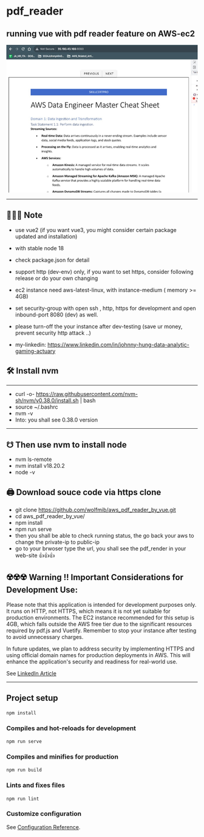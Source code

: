 # pdf_reader



running vue with pdf reader feature on AWS-ec2
---

![alt text](https://github.com/wolfmib/aws_pdf_reader_by_vue/blob/main/img/pdf_reader_demo.jpg?raw=true)



---
##  🐥🐥🐥 Note
- use vue2 (if you want vue3, you might consider certain package updated and installation)
- with stable node 18
- check package.json for detail
- support http (dev-env) only, if you want to set https, consider following release or do your own changing
- ec2 instance need aws-latest-linux, with instance-medium ( memory >= 4GB)
- set security-group with open ssh , http, https for development and open inbound-port 8080 (dev) as well.
- please turn-off the your instance after dev-testing (save ur money, prevent security http attack ..)

- my-linkedin: https://www.linkedin.com/in/johnny-hung-data-analytic-gaming-actuary  



## 🛠 Install nvm 
----
- curl -o- https://raw.githubusercontent.com/nvm-sh/nvm/v0.38.0/install.sh | bash
- source ~/.bashrc
- nvm -v
- Into: you shall see 0.38.0 version
----

## ☋ Then use nvm to install node
- nvm ls-remote
- nvm install v18.20.2
- node -v

## 🖨 Download souce code via https clone
- git clone https://github.com/wolfmib/aws_pdf_reader_by_vue.git
- cd aws_pdf_reader_by_vue/
- npm install
- npm run serve
- then you shall be able to check running status, the go back your aws to change the private-ip to public-ip
- go to your brwoser type the url, you shall see the pdf_render in your web-site 👍👍👍

## ☢️☢️☢️ Warning !! Important Considerations for Development Use:

Please note that this application is intended for development purposes only. It runs on HTTP, not HTTPS, which means it is not yet suitable for production environments. The EC2 instance recommended for this setup is 4GB, which falls outside the AWS free tier due to the significant resources required by pdf.js and Vuetify. Remember to stop your instance after testing to avoid unnecessary charges.

In future updates, we plan to address security by implementing HTTPS and using official domain names for production deployments in AWS. This will enhance the application's security and readiness for real-world use.


See [LinkedIn Article](https://www.linkedin.com/pulse/build-vue-pdf-reader-aws-ec2-step-by-step-guide-developers-hung-xeihf)


-------------

## Project setup
```
npm install
```

### Compiles and hot-reloads for development
```
npm run serve
```

### Compiles and minifies for production
```
npm run build
```

### Lints and fixes files
```
npm run lint
```

### Customize configuration
See [Configuration Reference](https://cli.vuejs.org/config/).

